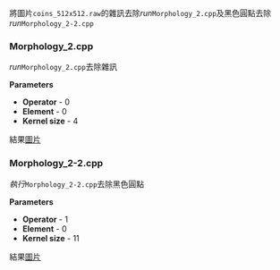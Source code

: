 將圖片`coins_512x512.raw`的雜訊去除*run*`Morphology_2.cpp`及黑色圓點去除 *run*`Morphology_2-2.cpp`

### Morphology_2.cpp

*run*`Morphology_2.cpp`去除雜訊

**Parameters**
- **Operator** - 0
- **Element** - 0
- **Kernel size** - 4

結果[圖片](/output/test_morphology/coins_512x512_1.jpg)

### Morphology_2-2.cpp

*執行*`Morphology_2-2.cpp`去除黑色圓點

**Parameters**
- **Operator** - 1
- **Element** - 0
- **Kernel size** - 11

結果[圖片](/output/test_morphology/coins_512x512_2.jpg)
